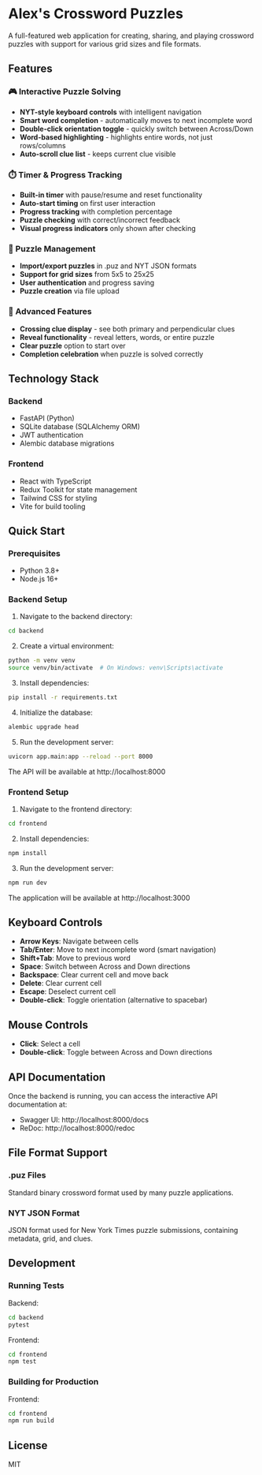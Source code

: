 # Alex's Crossword Puzzles

A full-featured web application for creating, sharing, and playing crossword puzzles with support for various grid sizes and file formats.

## Features

### 🎮 Interactive Puzzle Solving
- **NYT-style keyboard controls** with intelligent navigation
- **Smart word completion** - automatically moves to next incomplete word
- **Double-click orientation toggle** - quickly switch between Across/Down
- **Word-based highlighting** - highlights entire words, not just rows/columns
- **Auto-scroll clue list** - keeps current clue visible

### ⏱️ Timer & Progress Tracking  
- **Built-in timer** with pause/resume and reset functionality
- **Auto-start timing** on first user interaction
- **Progress tracking** with completion percentage
- **Puzzle checking** with correct/incorrect feedback
- **Visual progress indicators** only shown after checking

### 🔧 Puzzle Management
- **Import/export puzzles** in .puz and NYT JSON formats
- **Support for grid sizes** from 5x5 to 25x25
- **User authentication** and progress saving
- **Puzzle creation** via file upload

### 🎯 Advanced Features
- **Crossing clue display** - see both primary and perpendicular clues
- **Reveal functionality** - reveal letters, words, or entire puzzle  
- **Clear puzzle** option to start over
- **Completion celebration** when puzzle is solved correctly

## Technology Stack

### Backend
- FastAPI (Python)
- SQLite database (SQLAlchemy ORM)
- JWT authentication
- Alembic database migrations

### Frontend
- React with TypeScript
- Redux Toolkit for state management
- Tailwind CSS for styling
- Vite for build tooling

## Quick Start

### Prerequisites
- Python 3.8+
- Node.js 16+

### Backend Setup

1. Navigate to the backend directory:
```bash
cd backend
```

2. Create a virtual environment:
```bash
python -m venv venv
source venv/bin/activate  # On Windows: venv\Scripts\activate
```

3. Install dependencies:
```bash
pip install -r requirements.txt
```

4. Initialize the database:
```bash
alembic upgrade head
```

5. Run the development server:
```bash
uvicorn app.main:app --reload --port 8000
```

The API will be available at http://localhost:8000

### Frontend Setup

1. Navigate to the frontend directory:
```bash
cd frontend
```

2. Install dependencies:
```bash
npm install
```

3. Run the development server:
```bash
npm run dev
```

The application will be available at http://localhost:3000

## Keyboard Controls

- **Arrow Keys**: Navigate between cells
- **Tab/Enter**: Move to next incomplete word (smart navigation)
- **Shift+Tab**: Move to previous word
- **Space**: Switch between Across and Down directions
- **Backspace**: Clear current cell and move back
- **Delete**: Clear current cell
- **Escape**: Deselect current cell
- **Double-click**: Toggle orientation (alternative to spacebar)

## Mouse Controls

- **Click**: Select a cell
- **Double-click**: Toggle between Across and Down directions

## API Documentation

Once the backend is running, you can access the interactive API documentation at:
- Swagger UI: http://localhost:8000/docs
- ReDoc: http://localhost:8000/redoc

## File Format Support

### .puz Files
Standard binary crossword format used by many puzzle applications.

### NYT JSON Format
JSON format used for New York Times puzzle submissions, containing metadata, grid, and clues.

## Development

### Running Tests

Backend:
```bash
cd backend
pytest
```

Frontend:
```bash
cd frontend
npm test
```

### Building for Production

Frontend:
```bash
cd frontend
npm run build
```

## License

MIT